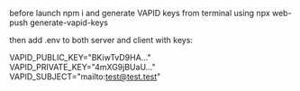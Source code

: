 before launch npm i and generate VAPID keys from terminal using npx web-push generate-vapid-keys

then add .env to both server and client with keys:

VAPID_PUBLIC_KEY="BKiwTvD9HA…"
VAPID_PRIVATE_KEY="4mXG9jBUaU…"
VAPID_SUBJECT="mailto:test@test.test"

